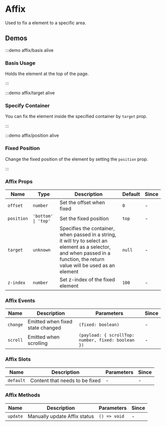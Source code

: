# Affix

Used to fix a element to a specific area.

## Demos

:::demo affix/basis alive

### Basis Usage

Holds the element at the top of the page.

:::

:::demo affix/target alive

### Specify Container

You can fix the element inside the specified container by `target` prop.

:::

:::demo affix/position alive

### Fixed Position

Change the fixed position of the element by setting the `position` prop.

:::

### Affix Props

| Name       | Type                | Description                                                                                                                                                                  | Default | Since |
| ---------- | ------------------- | ---------------------------------------------------------------------------------------------------------------------------------------------------------------------------- | ------- | ----- |
| `offset`   | `number`            | Set the offset when fixed                                                                                                                                                    | `0`     | -     |
| `position` | `'bottom' \| 'top'` | Set the fixed position                                                                                                                                                       | `top`   | -     |
| `target`   | `unknown`           | Specifies the container, when passed in a string, it will try to select an element as a selector, and when passed in a function, the return value will be used as an element | `null`  | -     |
| `z-index`  | `number`            | Set z-index of the fixed element                                                                                                                                             | `100`   | -     |

### Affix Events

| Name     | Description                      | Parameters                                         | Since |
| -------- | -------------------------------- | -------------------------------------------------- | ----- |
| `change` | Emitted when fixed state changed | `(fixed: boolean)`                                 | -     |
| `scroll` | Emitted when scrolling           | `(payload: { scrollTop: number, fixed: boolean })` | -     |

### Affix Slots

| Name      | Description                    | Parameters | Since |
| --------- | ------------------------------ | ---------- | ----- |
| `default` | Content that needs to be fixed | -          | -     |

### Affix Methods

| Name     | Description                  | Parameters   | Since |
| -------- | ---------------------------- | ------------ | ----- |
| `update` | Manually update Affix status | `() => void` | -     |

